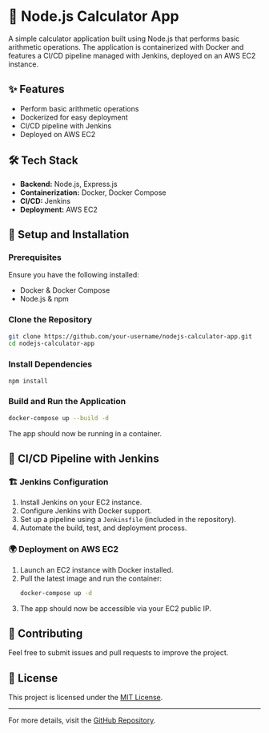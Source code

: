 # 🧮 Node.js Calculator App

A simple calculator application built using Node.js that performs basic arithmetic operations. The application is containerized with Docker and features a CI/CD pipeline managed with Jenkins, deployed on an AWS EC2 instance.

## ✨ Features

- Perform basic arithmetic operations
- Dockerized for easy deployment
- CI/CD pipeline with Jenkins
- Deployed on AWS EC2 

## 🛠️ Tech Stack

- **Backend:** Node.js, Express.js
- **Containerization:** Docker, Docker Compose
- **CI/CD:** Jenkins
- **Deployment:** AWS EC2

## 🚀 Setup and Installation

### Prerequisites

Ensure you have the following installed:

- Docker & Docker Compose
- Node.js & npm

### Clone the Repository

```bash
git clone https://github.com/your-username/nodejs-calculator-app.git
cd nodejs-calculator-app
```

### Install Dependencies

```bash
npm install
```

### Build and Run the Application

```bash
docker-compose up --build -d
```

The app should now be running in a container.

## 🔄 CI/CD Pipeline with Jenkins

### 🏗️ Jenkins Configuration

1. Install Jenkins on your EC2 instance.
2. Configure Jenkins with Docker support.
3. Set up a pipeline using a `Jenkinsfile` (included in the repository).
4. Automate the build, test, and deployment process.

### 🌍 Deployment on AWS EC2

1. Launch an EC2 instance with Docker installed.
2. Pull the latest image and run the container:
   ```bash
   docker-compose up -d
   ```
3. The app should now be accessible via your EC2 public IP.

## 🤝 Contributing

Feel free to submit issues and pull requests to improve the project.

## 📜 License

This project is licensed under the [MIT License](LICENSE).

---

For more details, visit the [GitHub Repository](https://github.com/your-username/nodejs-calculator-app).

